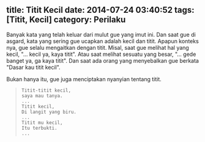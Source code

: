 title: Titit Kecil
date: 2014-07-24 03:40:52
tags: [Titit, Kecil]
category: Perilaku
---
Banyak kata yang telah keluar dari mulut gue yang imut ini. Dan saat gue di asgard, kata yang sering gue ucapkan adalah kecil dan titit. Apapun konteks nya, gue selalu mengaitkan dengan titit. <!-- more --> Misal, saat gue melihat hal yang kecil, "... kecil ya, kaya titit". Atau saat melihat sesuatu yang besar, "... gede banget ya, ga kaya titit". Dan saat ada orang yang menyebalkan gue berkata "Dasar kau titit kecil".

Bukan hanya itu, gue juga menciptakan nyanyian tentang titit.
>     Titit-titit kecil,
>     saya mau tanya.
>     ...
>     Titit kecil,
>     Di langit yang biru.
>     ...
>     Titit mu kecil,
>     Itu terbukti.
>     ...
